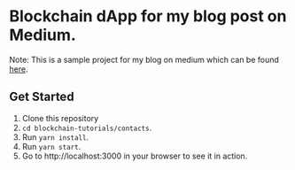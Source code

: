 # Blockchain dApp for my blog post on Medium.

Note: This is a sample project for my blog on medium which can be found [here]().

## Get Started
1. Clone this repository
2. `cd blockchain-tutorials/contacts`.
3. Run `yarn install`.
3. Run `yarn start`.
4. Go to http://localhost:3000 in your browser to see it in action.
